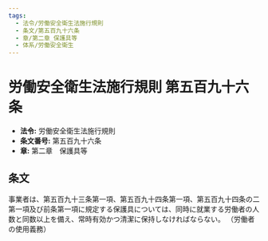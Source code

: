 ```yaml
---
tags:
  - 法令/労働安全衛生法施行規則
  - 条文/第五百九十六条
  - 章/第二章_保護具等
  - 体系/労働安全衛生
---
```

# 労働安全衛生法施行規則 第五百九十六条

- **法令:** 労働安全衛生法施行規則
- **条文番号:** 第五百九十六条
- **章:** 第二章　保護具等

## 条文
事業者は、第五百九十三条第一項、第五百九十四条第一項、第五百九十四条の二第一項及び前条第一項に規定する保護具については、同時に就業する労働者の人数と同数以上を備え、常時有効かつ清潔に保持しなければならない。
（労働者の使用義務）

